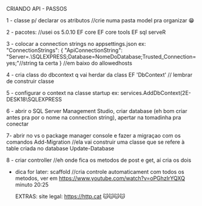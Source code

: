 CRIANDO API - PASSOS

 1 - classe p/ declarar os atributos  //crie numa pasta model pra organizar 😁

 2 - pacotes: //usei os 5.0.10
	EF core
	EF core tools
	EF sql serveR

 3 - colocar a connection strings no appsettings.json
ex: "ConnectionStrings": {
    "ApiConnectionString": "Server=.\\SQLEXPRESS;Database=NomeDoDatabase;Trusted_Connection=yes;"//string ta certa 
  }
//em baixo do allowedhosts

 4 - cria class do dbcontext q vai herdar da class 	EF 'DbContext' // lembrar de construir classe

 5 - configurar o context na classe startup
ex: services.AddDbContext<Nomedaclassecontext>(2E-DESK18\SQLEXPRESS

 6 - abrir o SQL Server Management Studio, criar database (eh bom criar antes pra por o nome na connection string), apertar na tomadinha pra conectar

 7- abrir no vs o package manager console e fazer a migraçao com os comandos 
 Add-Migration //ela vai construir uma classe que se refere à table criada no database
 Update-Database

 8 - criar controller //eh onde fica os metodos de post e get, aí cria os dois


- dica for later: scaffold //cria controle automaticament com todos os metodos, ver em https://www.youtube.com/watch?v=oPGhzIrYQXQ minuto 20:25

	
	EXTRAS:
	site legal: https://http.cat  🐱🐱🐱🐱
	
